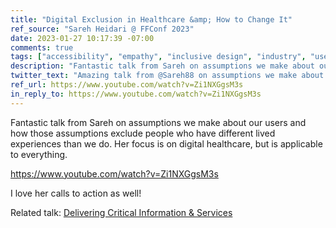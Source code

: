 ```yaml
---
title: "Digital Exclusion in Healthcare &amp; How to Change It"
ref_source: "Sareh Heidari @ FFConf 2023"
date: 2023-01-27 10:17:39 -07:00
comments: true
tags: ["accessibility", "empathy", "inclusive design", "industry", "user experience"]
description: "Fantastic talk from Sareh on assumptions we make about our users and how those assumptions exclude people who have different lived experiences than we do."
twitter_text: "Amazing talk from @Sareh88 on assumptions we make about our users and how those assumptions exclude people who have different lived experiences than we do 🥰"
ref_url: https://www.youtube.com/watch?v=Zi1NXGgsM3s
in_reply_to: https://www.youtube.com/watch?v=Zi1NXGgsM3s
---
```


Fantastic talk from Sareh on assumptions we make about our users and how those assumptions exclude people who have different lived experiences than we do. Her focus is on digital healthcare, but is applicable to everything.

https://www.youtube.com/watch?v=Zi1NXGgsM3s

I love her calls to action as well!

Related talk: [Delivering Critical Information & Services](https://presentations.aaron-gustafson.com/nqpS67/delivering-critical-information-services)
